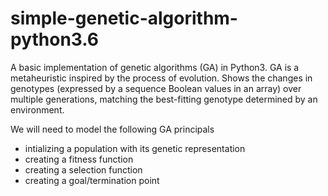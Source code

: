 # simple-genetic-algorithm-python3.6

A basic implementation of genetic algorithms (GA) in Python3. GA is a
metaheuristic inspired by the process of evolution.
Shows the changes in genotypes (expressed by a sequence Boolean values
in an array) over multiple generations,
matching the best-fitting genotype determined by an environment.

We will need to model the following GA principals
- intializing a population with its genetic representation
- creating a fitness function
- creating a selection function
- creating a goal/termination point
